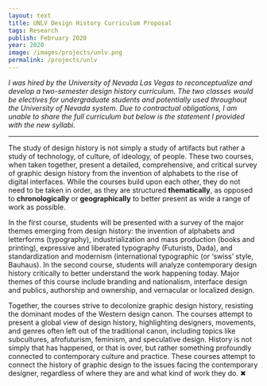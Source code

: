 ```yaml
---
layout: text
title: UNLV Design History Curriculum Proposal
tags: Research
publish: February 2020
year: 2020
image: /images/projects/unlv.png
permalink: /projects/unlv
---
```


*I was hired by the University of Nevada Las Vegas to reconceptualize and develop a two-semester design history curriculum. The two classes would be electives for undergraduate students and potentially used throughout the University of Nevada system. Due to contractual obligations, I am unable to share the full curriculum but below is the statement I provided with the new syllabi.*

***

The study of design history is not simply a study of artifacts but rather a study of technology, of culture, of ideology, of people. These two courses, when taken together, present a detailed, comprehensive, and critical survey of graphic design history from the invention of alphabets to the rise of digital interfaces. While the courses build upon each other, they do not need to be taken in order, as they are structured **thematically**, as opposed to **chronologically** or **geographically** to better present as wide a range of work as possible.

In the first course, students will be presented with a survey of the major themes emerging from design history: the invention of alphabets and letterforms (typography), industrialization and mass production (books and printing), expressive and liberated typography (Futurists, Dada), and standardization and modernism (international typographic (or ‘swiss’ style, Bauhaus). In the second course, students will analyze contemporary design history critically to better understand the work happening today. Major themes of this course include branding and nationalism, interface design and publics, authorship and ownership, and vernacular or localized design.

Together, the courses strive to decolonize graphic design history, resisting the dominant modes of the Western design canon. The courses attempt to present a global view of design history, highlighting designers, movements, and genres often left out of the traditional canon, including topics like subcultures, afrofuturism, feminism, and speculative design. History is not simply that has happened, or that is over, but rather something profoundly connected to contemporary culture and practice. These courses attempt to connect the history of graphic design to the issues facing the contemporary designer, regardless of where they are and what kind of work they do. ✖


